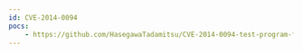 ```yaml
---
id: CVE-2014-0094
pocs:
    - https://github.com/HasegawaTadamitsu/CVE-2014-0094-test-program-for-struts1
---
```

